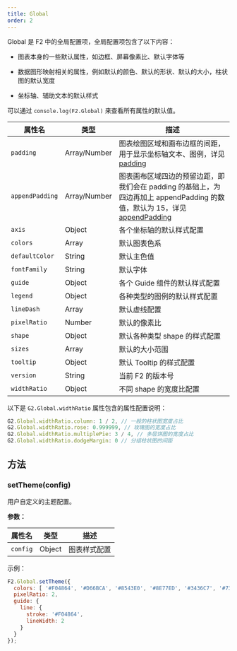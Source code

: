 ```yaml
---
title: Global
order: 2
---
```


Global 是 F2 中的全局配置项，全局配置项包含了以下内容：

- 图表本身的一些默认属性，如边框、屏幕像素比、默认字体等

- 数据图形映射相关的属性，例如默认的颜色、默认的形状、默认的大小，柱状图的默认宽度

- 坐标轴、辅助文本的默认样式


可以通过 `console.log(F2.Global)` 来查看所有属性的默认值。

| 属性名 | 类型 | 描述 |
| --- | --- | --- |
| `padding` | Array/Number | 图表绘图区域和画布边框的间距，用于显示坐标轴文本、图例，详见 [padding](https://www.yuque.com/antv/f2/api-chart#92uqpt) |
| `appendPadding` | Array/Number | 图表画布区域四边的预留边距，即我们会在 padding 的基础上，为四边再加上 appendPadding 的数值，默认为 15，详见 [appendPadding](https://www.yuque.com/antv/f2/api-chart#u5skik) |
| `axis` | Object | 各个坐标轴的默认样式配置 |
| `colors` | Array | 默认图表色系 |
| `defaultColor` | String | 默认主色值 |
| `fontFamily` | String | 默认字体 |
| `guide` | Object | 各个 Guide 组件的默认样式配置 |
| `legend` | Object | 各种类型的图例的默认样式配置 |
| `lineDash` | Array | 默认虚线配置 |
| `pixelRatio` | Number | 默认的像素比 |
| `shape` | Object | 默认各种类型 shape 的样式配置 |
| `sizes` | Array | 默认的大小范围 |
| `tooltip` | Object | 默认 Tooltip 的样式配置 |
| `version` | String | 当前 F2 的版本号 |
| `widthRatio` | Object | 不同 shape 的宽度比配置 |


以下是 `G2.Global.widthRatio` 属性包含的属性配置说明：

```javascript
G2.Global.widthRatio.column: 1 / 2, // 一般的柱状图宽度占比
G2.Global.widthRatio.rose: 0.999999, // 玫瑰图的宽度占比
G2.Global.widthRatio.multiplePie: 3 / 4, // 多层饼图的宽度占比
G2.Global.widthRatio.dodgeMargin: 0 // 分组柱状图的间距
```

## 方法

### setTheme(config)

用户自定义的主题配置。

**参数：**

| **属性名** | **类型** | **描述** |
| --- | --- | --- |
| `config` | Object | 图表样式配置 |


示例：

```javascript
F2.Global.setTheme({
  colors: [ '#F04864', '#D66BCA', '#8543E0', '#8E77ED', '#3436C7', '#737EE6', '#223273', '#7EA2E6' ],
  pixelRatio: 2,
  guide: {
    line: {
      stroke: '#F04864',
      lineWidth: 2
    }
  }
});
```
